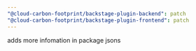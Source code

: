 ```yaml
---
"@cloud-carbon-footprint/backstage-plugin-backend": patch
"@cloud-carbon-footprint/backstage-plugin-frontend": patch
---
```


adds more infomation in package jsons
